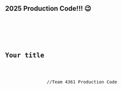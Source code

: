 <h2>2025 Production Code!!! 😉</h2>

<pre>
    <div class="container">
        <div class="block two first">
            <h2>Your title</h2>
            <div class="wrap">
                //Team 4361 Production Code
            </div>
        </div>
    </div>
</pre>
